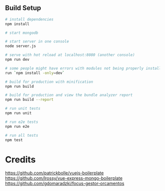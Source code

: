 
## Build Setup

``` bash
# install dependencies
npm install

# start mongodb

# start server in one console
node server.js

# serve with hot reload at localhost:8080 (another console)
npm run dev

# some people might have errors with modules not being properly installed, even after running `npm install`
run `npm install -only=dev`

# build for production with minification
npm run build

# build for production and view the bundle analyzer report
npm run build --report

# run unit tests
npm run unit

# run e2e tests
npm run e2e

# run all tests
npm test
```
# Credits
https://github.com/patrickbolle/vuejs-boilerplate
https://github.com/lrossy/vue-express-mongo-boilerplate
https://github.com/gdomaradzki/focus-gestor-orcamentos

